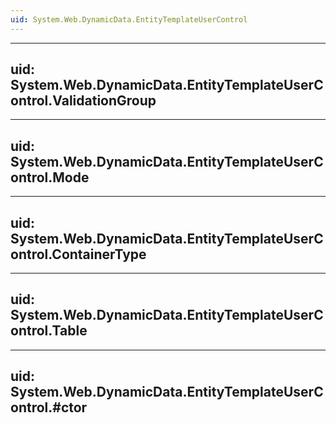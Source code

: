 ```yaml
---
uid: System.Web.DynamicData.EntityTemplateUserControl
---
```


---
uid: System.Web.DynamicData.EntityTemplateUserControl.ValidationGroup
---

---
uid: System.Web.DynamicData.EntityTemplateUserControl.Mode
---

---
uid: System.Web.DynamicData.EntityTemplateUserControl.ContainerType
---

---
uid: System.Web.DynamicData.EntityTemplateUserControl.Table
---

---
uid: System.Web.DynamicData.EntityTemplateUserControl.#ctor
---

